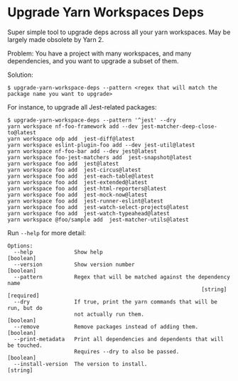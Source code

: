 # Upgrade Yarn Workspaces Deps
Super simple tool to upgrade deps across all your yarn workspaces. May be largely made obsolete by Yarn 2.

Problem: You have a project with many workspaces, and many dependencies, and you want to upgrade a subset of them.

Solution:

```
$ upgrade-yarn-workspace-deps --pattern <regex that will match the package name you want to upgrade>
```

For instance, to upgrade all Jest-related packages:

```
$ upgrade-yarn-workspace-deps --pattern '^jest' --dry
yarn workspace nf-foo-framework add --dev jest-matcher-deep-close-to@latest
yarn workspace odp add  jest-diff@latest
yarn workspace eslint-plugin-foo add --dev jest-util@latest
yarn workspace nf-foo-bar add --dev jest@latest
yarn workspace foo-jest-matchers add  jest-snapshot@latest
yarn workspace foo add  jest@latest
yarn workspace foo add  jest-circus@latest
yarn workspace foo add  jest-each-table@latest
yarn workspace foo add  jest-extended@latest
yarn workspace foo add  jest-html-reporters@latest
yarn workspace foo add  jest-mock-now@latest
yarn workspace foo add  jest-runner-eslint@latest
yarn workspace foo add  jest-watch-select-projects@latest
yarn workspace foo add  jest-watch-typeahead@latest
yarn workspace @foo/sample add  jest-matcher-utils@latest
```

Run `--help` for more detail:

```
Options:
  --help             Show help                                         [boolean]
  --version          Show version number                               [boolean]
  --pattern          Regex that will be matched against the dependency name
                                                             [string] [required]
  --dry              If true, print the yarn commands that will be run, but do
                     not actually run them.                            [boolean]
  --remove           Remove packages instead of adding them.           [boolean]
  --print-metadata   Print all dependencies and dependents that will be touched.
                     Requires --dry to also be passed.                 [boolean]
  --install-version  The version to install.                            [string]

```
